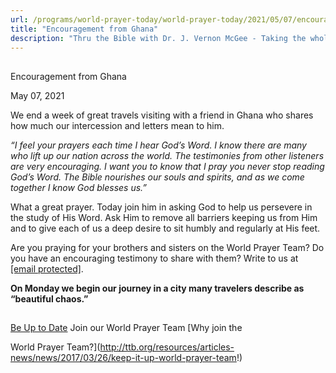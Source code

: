 ```yaml
---
url: /programs/world-prayer-today/world-prayer-today/2021/05/07/encouragement-from-ghana
title: "Encouragement from Ghana"
description: "Thru the Bible with Dr. J. Vernon McGee - Taking the whole Word to the whole world"
---
```







## 
 Encouragement from Ghana


May 07, 2021




We end a week of great travels visiting with a friend in Ghana who shares how much our intercession and letters mean to him. 

 *“I feel your prayers each time I hear God’s Word. I know there are many who lift up our nation across the world. The testimonies from other listeners are very encouraging. I want you to know that I pray you never stop reading God’s Word. The Bible nourishes our souls and spirits, and as we come together I know God blesses us.”*

 What a great prayer. Today join him in asking God to help us persevere in the study of His Word. Ask Him to remove all barriers keeping us from Him and to give each of us a deep desire to sit humbly and regularly at His feet. 

 Are you praying for your brothers and sisters on the World Prayer Team? Do you have an encouraging testimony to share with them? Write to us at [[email protected]](/cdn-cgi/l/email-protection#fbb9b2b9b7beb9aea8bbafafb9d594899c).

**On Monday we begin our journey in a city many travelers describe as “beautiful chaos.”** 







## 




[Be Up to Date](http://feeds.feedburner.com/WorldPrayerToday "World Prayer Today RSS Feed")
Join our World Prayer Team
[Why join the  

World Prayer Team?](http://ttb.org/resources/articles-news/news/2017/03/26/keep-it-up-world-prayer-team!)





